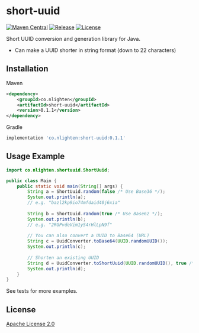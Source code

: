# short-uuid

[![Maven Central](https://res.cloudinary.com/practicaldev/image/fetch/s--A2crg8Rq--/c_limit%2Cf_auto%2Cfl_progressive%2Cq_auto%2Cw_880/https://img.shields.io/maven-central/v/co.nlighten/short-uuid.svg%3Flabel%3DMaven%2520Central%26logo%3Dapachemaven)](https://central.sonatype.com/artifact/co.nlighten/short-uuid)
[![Release](https://res.cloudinary.com/practicaldev/image/fetch/s--OZF8A8Pg--/c_limit%2Cf_auto%2Cfl_progressive%2Cq_auto%2Cw_880/https://img.shields.io/github/v/release/nlighten-oss/short-uuid%3Flogo%3DGitHub)](https://github.com/nlighten-oss/short-uuid/releases)
[![License](https://res.cloudinary.com/practicaldev/image/fetch/s--_6Z6Z6Z_--/c_limit%2Cf_auto%2Cfl_progressive%2Cq_auto%2Cw_880/https://img.shields.io/github/license/nlighten-oss/short-uuid.svg%3Flogo%3DOpen%20Source%20Initiative)](./LICENSE)

Short UUID conversion and generation library for Java.
- Can make a UUID shorter in string format (down to 22 characters)

## Installation

Maven
```xml
<dependency>
    <groupId>co.nlighten</groupId>
    <artifactId>short-uuid</artifactId>
    <version>0.1.1</version>
</dependency>
```

Gradle
```groovy
implementation 'co.nlighten:short-uuid:0.1.1'
```

## Usage Example

```java
import co.nlighten.shortuuid.ShortUuid;

public class Main {
    public static void main(String[] args) {
        String a = ShortUuid.random(false /* Use Base36 */);
        System.out.println(a);
        // e.g. "bazl2kp9io74mfdaid40j6xia"
        
        String b = ShortUuid.random(true /* Use Base62 */);
        System.out.println(b);
        // e.g. "2RGPvdeVim1yS4rHlLpN9f"
        
        // You can also convert a UUID to Base64 (URL)
        String c = UuidConverter.toBase64(UUID.randomUUID());
        System.out.println(c);
        
        // Shorten an existing UUID
        String d = UuidConverter.toShortUuid(UUID.randomUUID(), true /* Use Base62 */);
        System.out.println(d);
    }
}
```

See tests for more examples.

## License

[Apache License 2.0](./LICENSE)